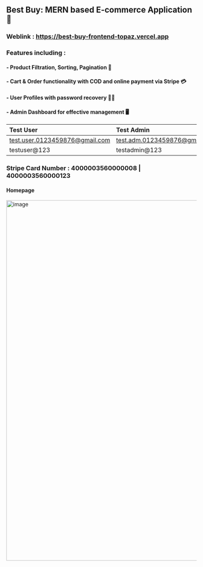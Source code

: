 ## Best Buy: MERN based E-commerce Application 🛒
### Weblink : https://best-buy-frontend-topaz.vercel.app

### Features including : 
####    - Product Filtration, Sorting, Pagination 🎯
####    - Cart & Order functionality with COD and online payment via Stripe 💳
####    - User Profiles with password recovery 🧑‍💻
####    - Admin Dashboard for effective management 🖥️


| Test User | Test Admin |
|:----------|:-----------|
| test.user.0123459876@gmail.com | test.adm.0123459876@gmail.com |
| testuser@123 | testadmin@123 |

### Stripe Card Number : 4000003560000008 | 4000003560000123

#### Homepage
<img width="953" alt="image" src="https://github.com/logic-found/Best-Buy/assets/93260606/eebeb565-f2cb-4feb-b6c2-f3280144d887">

